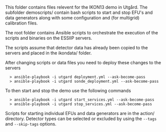 
This folder contains files relevent for the IKON13 demo in Utgård. The subfolder demoscripts/
contain bash scripts to start and stop EFU's and data generators along with some configuration
and (for multigrid) calibration files.

The root folder contains Ansible scripts to orchestrate the execution of the scripts and binaries
on the ESSIIP servers.

The scripts assume that detector data has already been copied to the servers and placed
in the ikondata/ folder.

After changing scripts or data files you need to deploy these changes to the servers

      > ansible-playbook -i utgard deployment.yml --ask-become-pass
      > ansible-playbook -i utgard sonde_deployment.yml --ask-become-pass

To then start and stop the demo use the following commands

      > ansible-playbook -i utgard start_services.yml --ask-become-pass
      > ansible-playbook -i utgard stop_services.yml --ask-become-pass

Scripts for starting individual EFUs and data generators are in the action/ directory.
Detector types can be selected or excluded by using the `--tags` and `--skip-tags` options.
